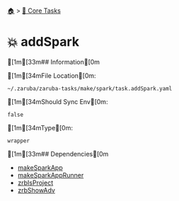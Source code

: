 <!--startTocHeader-->
[🏠](../README.md) > [🥝 Core Tasks](README.md)
# 💥 addSpark
<!--endTocHeader-->

[1m[33m## Information[0m

[1m[34mFile Location[0m:

    ~/.zaruba/zaruba-tasks/make/spark/task.addSpark.yaml

[1m[34mShould Sync Env[0m:

    false

[1m[34mType[0m:

    wrapper


[1m[33m## Dependencies[0m

* [makeSparkApp](make-spark-app.md)
* [makeSparkAppRunner](make-spark-app-runner.md)
* [zrbIsProject](zrb-is-project.md)
* [zrbShowAdv](zrb-show-adv.md)